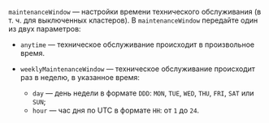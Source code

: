 `maintenanceWindow` — настройки времени технического обслуживания (в т. ч. для выключенных кластеров). В `maintenanceWindow` передайте один из двух параметров:

  * `anytime` — техническое обслуживание происходит в произвольное время.
  * `weeklyMaintenanceWindow` — техническое обслуживание происходит раз в неделю, в указанное время:

    * `day` — день недели в формате `DDD`: `MON`, `TUE`, `WED`, `THU`, `FRI`, `SAT` или `SUN`;
    * `hour` — час дня по UTC в формате `HH`: от `1` до `24`.